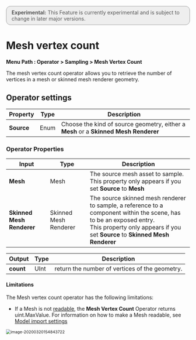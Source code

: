 <div style="border: solid 1px #999; border-radius:12px; background-color:#EEE; padding: 8px; padding-left:14px; color: #555; font-size:14px;"><b>Experimental:</b> This Feature is currently experimental and is subject to change in later major versions.</div>

# Mesh vertex count

**Menu Path : Operator > Sampling > Mesh Vertex Count**

The mesh vertex count operator allows you to retrieve the number of vertices in a mesh or skinned mesh renderer geometry.

## Operator settings

| **Property** | **Type** | **Description**                                              |
| ------------ | -------- | ------------------------------------------------------------ |
| **Source**   | Enum     | Choose the kind of source geometry, either a **Mesh** or a **Skinned Mesh Renderer** |

### Operator Properties

| **Input**                 | **Type**              | **Description**                                              |
| ------------------------- | --------------------- | ------------------------------------------------------------ |
| **Mesh**                  | Mesh                  | The source mesh asset to sample.<br/>This property only appears if you set **Source** to **Mesh** |
| **Skinned Mesh Renderer** | Skinned Mesh Renderer | The source skinned mesh renderer to sample, a reference to a component within the scene, has to be an exposed entry.<br/>This property only appears if you set **Source** to **Skinned Mesh Renderer** |

| **Output** | **Type** | **Description**                                |
| ---------- | -------- | ---------------------------------------------- |
| **count**  | UInt     | return the number of vertices of the geometry. |

#### Limitations

The Mesh vertex count operator has the following limitations:

- If a Mesh is not [readable](https://docs.unity3d.com/ScriptReference/Mesh-isReadable.html), the **Mesh Vertex Count** Operator returns uint.MaxValue. For information on how to make a Mesh readable, see [Model import settings](https://docs.unity3d.com/Manual/FBXImporter-Model.html)

<img src="Images/ReadWrite.png" alt="image-20200320154843722" style="zoom:78%;" />